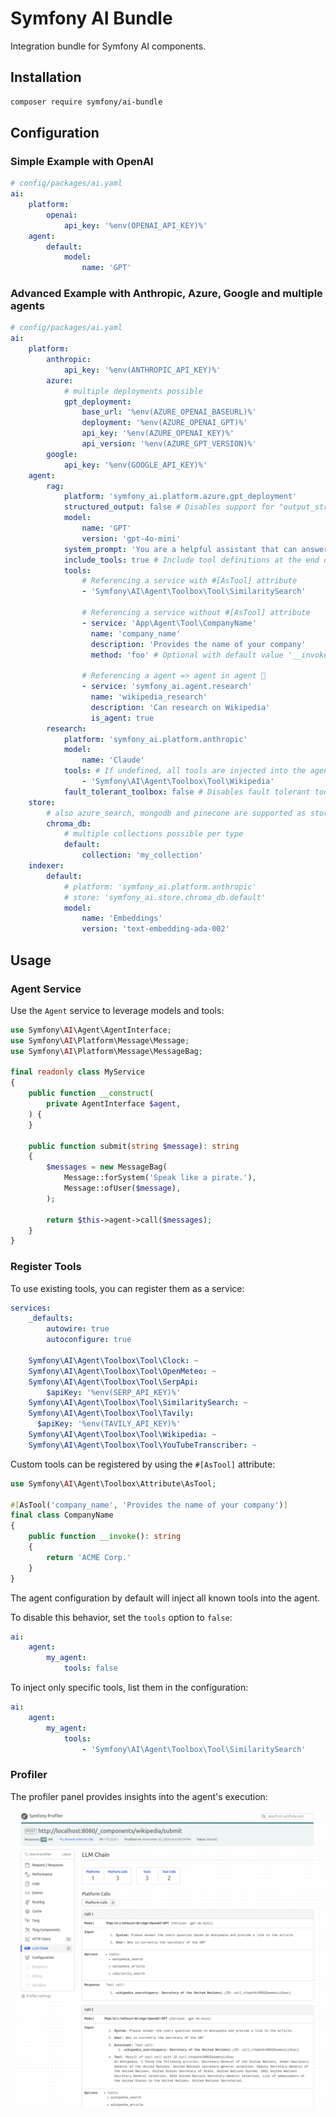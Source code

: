 # Symfony AI Bundle

Integration bundle for Symfony AI components.

## Installation

```bash
composer require symfony/ai-bundle
```

## Configuration

### Simple Example with OpenAI

```yaml
# config/packages/ai.yaml
ai:
    platform:
        openai:
            api_key: '%env(OPENAI_API_KEY)%'
    agent:
        default:
            model:
                name: 'GPT'
```

### Advanced Example with Anthropic, Azure, Google and multiple agents
```yaml
# config/packages/ai.yaml
ai:
    platform:
        anthropic:
            api_key: '%env(ANTHROPIC_API_KEY)%'
        azure:
            # multiple deployments possible
            gpt_deployment:
                base_url: '%env(AZURE_OPENAI_BASEURL)%'
                deployment: '%env(AZURE_OPENAI_GPT)%'
                api_key: '%env(AZURE_OPENAI_KEY)%'
                api_version: '%env(AZURE_GPT_VERSION)%'
        google:
            api_key: '%env(GOOGLE_API_KEY)%'
    agent:
        rag:
            platform: 'symfony_ai.platform.azure.gpt_deployment'
            structured_output: false # Disables support for "output_structure" option, default is true
            model:
                name: 'GPT'
                version: 'gpt-4o-mini'
            system_prompt: 'You are a helpful assistant that can answer questions.' # The default system prompt of the agent
            include_tools: true # Include tool definitions at the end of the system prompt
            tools:
                # Referencing a service with #[AsTool] attribute
                - 'Symfony\AI\Agent\Toolbox\Tool\SimilaritySearch'

                # Referencing a service without #[AsTool] attribute
                - service: 'App\Agent\Tool\CompanyName'
                  name: 'company_name'
                  description: 'Provides the name of your company'
                  method: 'foo' # Optional with default value '__invoke'

                # Referencing a agent => agent in agent 🤯
                - service: 'symfony_ai.agent.research'
                  name: 'wikipedia_research'
                  description: 'Can research on Wikipedia'
                  is_agent: true
        research:
            platform: 'symfony_ai.platform.anthropic'
            model:
                name: 'Claude'
            tools: # If undefined, all tools are injected into the agent, use "tools: false" to disable tools.
                - 'Symfony\AI\Agent\Toolbox\Tool\Wikipedia'
            fault_tolerant_toolbox: false # Disables fault tolerant toolbox, default is true
    store:
        # also azure_search, mongodb and pinecone are supported as store type
        chroma_db:
            # multiple collections possible per type
            default:
                collection: 'my_collection'
    indexer:
        default:
            # platform: 'symfony_ai.platform.anthropic'
            # store: 'symfony_ai.store.chroma_db.default'
            model:
                name: 'Embeddings'
                version: 'text-embedding-ada-002'
```

## Usage

### Agent Service

Use the `Agent` service to leverage models and tools:
```php
use Symfony\AI\Agent\AgentInterface;
use Symfony\AI\Platform\Message\Message;
use Symfony\AI\Platform\Message\MessageBag;

final readonly class MyService
{
    public function __construct(
        private AgentInterface $agent,
    ) {
    }

    public function submit(string $message): string
    {
        $messages = new MessageBag(
            Message::forSystem('Speak like a pirate.'),
            Message::ofUser($message),
        );

        return $this->agent->call($messages);
    }
}
```

### Register Tools

To use existing tools, you can register them as a service:
```yaml
services:
    _defaults:
        autowire: true
        autoconfigure: true

    Symfony\AI\Agent\Toolbox\Tool\Clock: ~
    Symfony\AI\Agent\Toolbox\Tool\OpenMeteo: ~
    Symfony\AI\Agent\Toolbox\Tool\SerpApi:
        $apiKey: '%env(SERP_API_KEY)%'
    Symfony\AI\Agent\Toolbox\Tool\SimilaritySearch: ~
    Symfony\AI\Agent\Toolbox\Tool\Tavily:
      $apiKey: '%env(TAVILY_API_KEY)%'
    Symfony\AI\Agent\Toolbox\Tool\Wikipedia: ~
    Symfony\AI\Agent\Toolbox\Tool\YouTubeTranscriber: ~
```

Custom tools can be registered by using the `#[AsTool]` attribute:

```php
use Symfony\AI\Agent\Toolbox\Attribute\AsTool;

#[AsTool('company_name', 'Provides the name of your company')]
final class CompanyName
{
    public function __invoke(): string
    {
        return 'ACME Corp.'
    }
}
```

The agent configuration by default will inject all known tools into the agent.

To disable this behavior, set the `tools` option to `false`:
```yaml
ai:
    agent:
        my_agent:
            tools: false
```

To inject only specific tools, list them in the configuration:
```yaml
ai:
    agent:
        my_agent:
            tools:
                - 'Symfony\AI\Agent\Toolbox\Tool\SimilaritySearch'
```

### Profiler

The profiler panel provides insights into the agent's execution:

![Profiler](./profiler.png)
